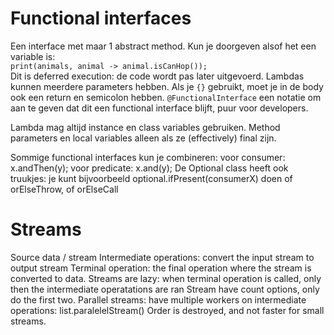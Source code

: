 # Functional interfaces
Een interface met maar 1 abstract method.
Kun je doorgeven alsof het een variable is:  
`print(animals, animal -> animal.isCanHop());`  
Dit is deferred execution: de code wordt pas later uitgevoerd.
Lambdas kunnen meerdere parameters hebben.
Als je `{}` gebruikt, moet je in de body ook een return en semicolon hebben.
`@FunctionalInterface` een notatie om aan te geven dat dit een functional interface blijft, puur voor developers.

Lambda mag altijd instance en class variables gebruiken.
Method parameters en local variables alleen als ze (effectively) final zijn.

Sommige functional interfaces kun je combineren:
voor consumer: x.andThen(y);
voor predicate: x.and(y);
De Optional class heeft ook truukjes:
je kunt bijvoorbeeld optional.ifPresent(consumerX) doen 
of orElseThrow, of orElseCall

# Streams
Source data / stream
Intermediate operations: convert the input stream to output stream
Terminal operation: the final operation where the stream is converted to data.
Streams are lazy: when terminal operation is called, only then the intermediate operatations are ran
Stream have count options, only do the first two.
Parallel streams: have multiple workers on intermediate operations: list.paralelelStream()
Order is destroyed, and not faster for small streams.